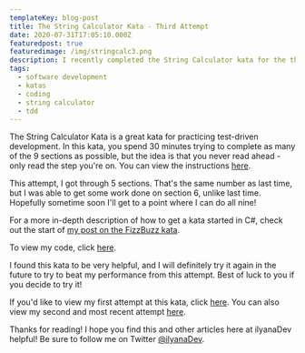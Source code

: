 ```yaml
---
templateKey: blog-post
title: The String Calculator Kata - Third Attempt
date: 2020-07-31T17:05:10.000Z
featuredpost: true
featuredimage: /img/stringcalc3.png
description: I recently completed the String Calculator kata for the third time. I got through five of nine sections in the 30 minutes provided.
tags:
  - software development
  - katas
  - coding
  - string calculator
  - tdd
---
```


The String Calculator Kata is a great kata for practicing test-driven development. In this kata, you spend 30 minutes trying to complete as many of the 9 sections as possible, but the idea is that you never read ahead - only read the step you're on. You can view the instructions [here](https://github.com/ardalis/kata-catalog/blob/master/katas/String%20Calculator.md).

This attempt, I got through 5 sections. That's the same number as last time, but I was able to get some work done on section 6, unlike last time. Hopefully sometime soon I'll get to a point where I can do all nine!

For a more in-depth description of how to get a kata started in C#, check out the start of [my post on the FizzBuzz kata](https://ilyana.dev/blog/2020-06-22-fizzbuzz-kata-PPP/).

To view my code, click [here](https://github.com/ilyanaDev/KataPractice/tree/master/StringCalculator/2020-07-31).

I found this kata to be very helpful, and I will definitely try it again in the future to try to beat my performance from this attempt. Best of luck to you if you decide to try it!

If you'd like to view my first attempt at this kata, click [here](https://ilyana.dev/blog/2020-06-22-string-calculator-kata-firsttry/). You can also view my second and most recent attempt [here](https://github.com/ilyanaDev/KataPractice/tree/master/StringCalculator/2020-07-10).

Thanks for reading! I hope you find this and other articles here at ilyanaDev helpful! Be sure to follow me on Twitter [@ilyanaDev](https://twitter.com/ilyanaDev).
